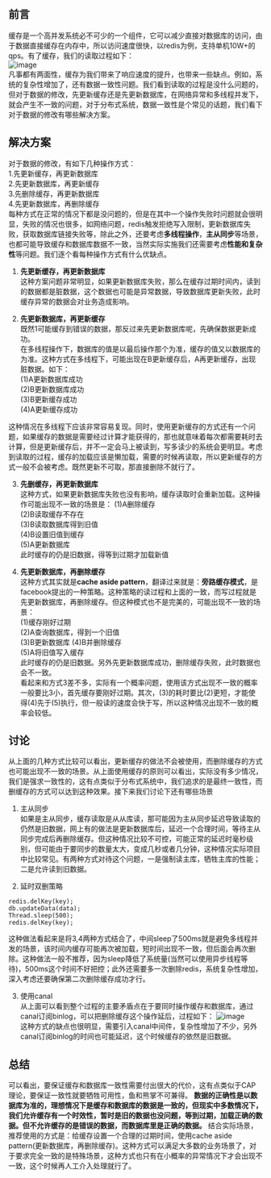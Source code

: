 ## 前言   
缓存是一个高并发系统必不可少的一个组件，它可以减少直接对数据库的访问，由于数据直接缓存在内存中，所以访问速度很快，以redis为例，支持单机10W+的qps。有了缓存，我们的读取过程如下：  
![image]()   
凡事都有两面性，缓存为我们带来了响应速度的提升，也带来一些缺点。例如，系统的复杂性增加了，还有数据一致性问题。我们看到读取的过程是没什么问题的，但对于数据的修改，先更新缓存还是先更新数据库，在网络异常和多线程并发下，就会产生不一致的问题，对于分布式系统，数据一致性是个常见的话题，我们看下对于数据的修改有哪些解决方案。  

## 解决方案  
对于数据的修改，有如下几种操作方式：  
1.先更新缓存，再更新数据库  
2.先更新数据库，再更新缓存  
3.先删除缓存，再更新数据库  
4.先更新数据库，再删除缓存     
每种方式在正常的情况下都是没问题的，但是在其中一个操作失败时问题就会很明显，失败的情况也很多，如网络问题，redis触发拒绝写入限制，更新数据库失败，获取数据库链接失败等，除此之外，还要考虑**多线程操作**，**主从同步**等场景，也都可能导致缓存和数据库数据不一致，当然实际实施我们还需要考虑**性能和复杂性**等问题。我们逐个看每种操作方式有什么优缺点。    

1. **先更新缓存，再更新数据库**   
这种方案问题非常明显，如果更新数据库失败，那么在缓存过期时间内，读到的数据都是脏数据，这个数据也可能是异常数据，导致数据库更新失败，此时缓存异常的数据会对业务造成影响。

2. **先更新数据库，再更新缓存**    
既然1可能缓存到错误的数据，那反过来先更新数据库呢，先确保数据更新成功。  
在多线程操作下，数据库的值是以最后操作那个为准，缓存的值又以数据库的为准。这种方式在多线程下，可能出现在B更新缓存后，A再更新缓存，出现脏数据。如下：    
(1)A更新数据库成功  
(2)B更新数据库成功  
(3)B更新缓存成功  
(4)A更新缓存成功  

这种情况在多线程下应该非常容易复现。同时，使用更新缓存的方式还有一个问题，如果缓存的数据是需要经过计算才能获得的，那也就意味着每次都需要耗时去计算，但是更新缓存后，并不一定会马上被读到，写多读少的系统会更明显。考虑到读取的过程，缓存的加载应该是懒加载，需要的时候再读取，所以更新缓存的方式一般不会被考虑。既然更新不可取，那直接删除不就行了。

3. **先删缓存，再更新数据库**     
这种方式，如果更新数据库失败也没有影响，缓存读取时会重新加载。这种操作可能出现不一致的场景是：
(1)A删除缓存  
(2)B读取缓存不存在  
(3)B读取数据库得到旧值  
(4)B设置旧值到缓存  
(5)A更新数据库    
此时缓存的仍是旧数据，得等到过期才加载新值  

4. **先更新数据库，再删除缓存**   
这种方式其实就是**cache aside pattern**，翻译过来就是：**旁路缓存模式**，是facebook提出的一种策略。这种策略的读过程和上面的一致，而写过程就是先更新数据库，再删除缓存。但这种模式也不是完美的，可能出现不一致的场景：  
(1)缓存刚好过期    
(2)A查询数据库，得到一个旧值  
(3)B更新数据库
(4)B并删除缓存  
(5)A将旧值写入缓存   
此时缓存的仍是旧数据。另外先更新数据库成功，删除缓存失败，此时数据也会不一致。  
看起来和方式3差不多，实际有一个概率问题，使用该方式出现不一致的概率一般要比3小，首先缓存要刚好过期。其次，(3)的耗时要比(2)更短，才能使得(4)先于(5)执行，但一般读的速度会快于写，所以这种情况出现不一致的概率会较低。

## 讨论  
从上面的几种方式比较可以看出，更新缓存的做法不会被使用，而删除缓存的方式也可能出现不一致的场景。从上面使用缓存的原则可以看出，实际没有多少情况，我们是强求一致性的，这有点类似于分布式系统中，我们追求的是最终一致性，而删缓存的方式可以达到这种效果。接下来我们讨论下还有哪些场景

1. 主从同步  
如果是主从同步，缓存读取是从从库读，那可能因为主从同步延迟导致读取的仍然是旧数据，网上有的做法是更新数据库后，延迟一个合理时间，等待主从同步完成后再删除缓存。但这种情况比较不可控，可能正常的延迟时毫秒级别，但可能由于要同步的数量太大，变成几秒或者几分钟，这种情况实际项目中比较常见。有两种方式对待这个问题，一是强制读主库，牺牲主库的性能；二是允许读到旧数据。    

2. 延时双删策略  
```
redis.delKey(key); 
db.updateData(data);
Thread.sleep(500);
redis.delKey(key);  
```
这种做法看起来是将3,4两种方式结合了，中间sleep了500ms就是避免多线程并发的场景，该时间内缓存可能再次被加载，短时间出现不一致，但后面会再次删除。这种做法一般不推荐，因为sleep降低了系统量(当然可以使用异步线程等待)，500ms这个时间不好把控；此外还需要多一次删除redis，系统复杂性增加，深入考虑还要确保第二次删除缓存成功才行。  

3. 使用canal  
从上面可以看到整个过程的主要矛盾点在于要同时操作缓存和数据库，通过canal订阅binlog，可以把删除缓存这个操作延后，过程如下： 
![image]()   
这种方式的缺点也很明显，需要引入canal中间件，复杂性增加了不少，另外canal订阅binlog的时间也可能延迟，这个时候缓存的依然是旧数据。

## 总结  
可以看出，要保证缓存和数据库一致性需要付出很大的代价，这有点类似于CAP理论，要保证一致性就要牺牲可用性，鱼和熊掌不可兼得。
**数据的正确性是以数据库为准的，理想情况下是缓存和数据库的数据是一致的，但现实中多数情况下，我们允许缓存有一个时效性，暂时是旧的数据也没问题，等到过期，加载正确的数据。但不允许缓存的是错误的数据，而数据库里是正确的数据。**
结合实际场景，推荐使用的方式是：给缓存设置一个合理的过期时间，使用cache aside pattern(更新数据库，再删除缓存)。这种方式可以满足大多数的业务场景了，对于要求完全一致的是特殊场景，这种方式也只有在小概率的异常情况下才会出现不一致，这个时候再人工介入处理就行了。

